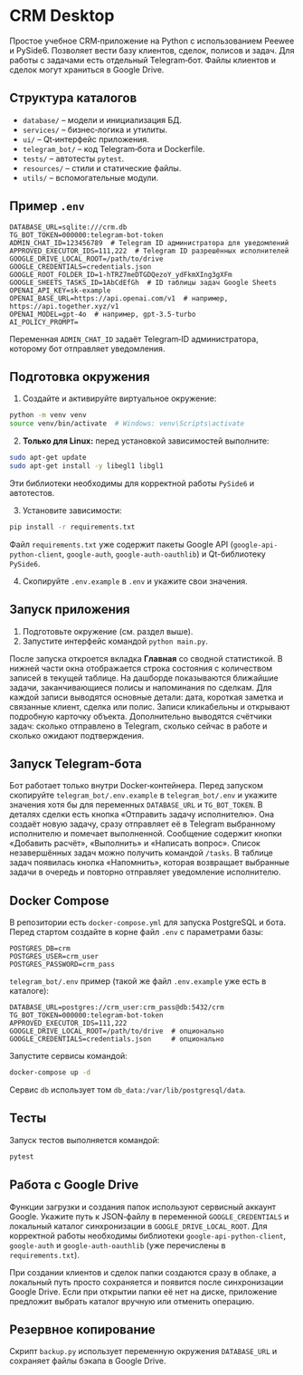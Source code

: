# CRM Desktop

Простое учебное CRM‑приложение на Python с использованием Peewee и PySide6. Позволяет вести базу клиентов, сделок, полисов и задач. Для работы с задачами есть отдельный Telegram‑бот. Файлы клиентов и сделок могут храниться в Google Drive.

## Структура каталогов

- `database/` – модели и инициализация БД.
- `services/` – бизнес‑логика и утилиты.
- `ui/` – Qt‑интерфейс приложения.
- `telegram_bot/` – код Telegram‑бота и Dockerfile.
- `tests/` – автотесты `pytest`.
- `resources/` – стили и статические файлы.
- `utils/` – вспомогательные модули.

## Пример `.env`

```env
DATABASE_URL=sqlite:///crm.db
TG_BOT_TOKEN=000000:telegram-bot-token
ADMIN_CHAT_ID=123456789  # Telegram ID администратора для уведомлений
APPROVED_EXECUTOR_IDS=111,222  # Telegram ID разрешённых исполнителей
GOOGLE_DRIVE_LOCAL_ROOT=/path/to/drive
GOOGLE_CREDENTIALS=credentials.json
GOOGLE_ROOT_FOLDER_ID=1-hTRZ7meDTGDQezoY_ydFkmXIng3gXFm
GOOGLE_SHEETS_TASKS_ID=1AbCdEfGh  # ID таблицы задач Google Sheets
OPENAI_API_KEY=sk-example
OPENAI_BASE_URL=https://api.openai.com/v1  # например, https://api.together.xyz/v1
OPENAI_MODEL=gpt-4o  # например, gpt-3.5-turbo
AI_POLICY_PROMPT=
```

Переменная `ADMIN_CHAT_ID` задаёт Telegram‑ID администратора, которому бот отправляет уведомления.

## Подготовка окружения

1. Создайте и активируйте виртуальное окружение:

```bash
python -m venv venv
source venv/bin/activate  # Windows: venv\Scripts\activate
```

2. **Только для Linux:** перед установкой зависимостей выполните:

```bash
sudo apt-get update
sudo apt-get install -y libegl1 libgl1
```

Эти библиотеки необходимы для корректной работы `PySide6` и автотестов.

3. Установите зависимости:

```bash
pip install -r requirements.txt
```

Файл `requirements.txt` уже содержит пакеты Google API (`google-api-python-client`, `google-auth`, `google-auth-oauthlib`) и Qt-библиотеку `PySide6`.

4. Скопируйте `.env.example` в `.env` и укажите свои значения.

## Запуск приложения

1. Подготовьте окружение (см. раздел выше).
2. Запустите интерфейс командой `python main.py`.

После запуска откроется вкладка **Главная** со сводной статистикой. В нижней части окна отображается строка состояния с количеством записей в текущей таблице. На дашборде показываются ближайшие задачи, заканчивающиеся полисы и напоминания по сделкам. Для каждой записи выводятся основные детали: дата, короткая заметка и связанные клиент, сделка или полис. Записи кликабельны и открывают подробную карточку объекта. Дополнительно выводятся счётчики задач: сколько отправлено в Telegram, сколько сейчас в работе и сколько ожидают подтверждения.

## Запуск Telegram‑бота

Бот работает только внутри Docker‑контейнера. Перед запуском
скопируйте `telegram_bot/.env.example` в `telegram_bot/.env` и
укажите значения хотя бы для переменных `DATABASE_URL` и `TG_BOT_TOKEN`.
В деталях сделки есть кнопка «Отправить задачу исполнителю». Она
создаёт новую задачу, сразу отправляет её в Telegram выбранному
исполнителю и помечает выполненной. Сообщение содержит кнопки
«Добавить расчёт», «Выполнить» и «Написать вопрос». Список
незавершённых задач можно получить командой `/tasks`.
В таблице задач появилась кнопка «Напомнить»,
которая возвращает выбранные задачи в очередь и
повторно отправляет уведомление исполнителю.

## Docker Compose

В репозитории есть `docker-compose.yml` для запуска PostgreSQL и бота.
Перед стартом создайте в корне файл `.env` с параметрами базы:

```env
POSTGRES_DB=crm
POSTGRES_USER=crm_user
POSTGRES_PASSWORD=crm_pass
```

`telegram_bot/.env` пример (такой же файл `.env.example` уже есть в каталоге):

```env
DATABASE_URL=postgres://crm_user:crm_pass@db:5432/crm
TG_BOT_TOKEN=000000:telegram-bot-token
APPROVED_EXECUTOR_IDS=111,222
GOOGLE_DRIVE_LOCAL_ROOT=/path/to/drive  # опционально
GOOGLE_CREDENTIALS=credentials.json     # опционально
```

Запустите сервисы командой:

```bash
docker-compose up -d
```

Сервис `db` использует том `db_data:/var/lib/postgresql/data`.

## Тесты

Запуск тестов выполняется командой:

```bash
pytest
```

## Работа с Google Drive

Функции загрузки и создания папок используют сервисный аккаунт Google.
Укажите путь к JSON‑файлу в переменной `GOOGLE_CREDENTIALS` и локальный
каталог синхронизации в `GOOGLE_DRIVE_LOCAL_ROOT`. Для корректной работы
необходимы библиотеки `google-api-python-client`, `google-auth` и
`google-auth-oauthlib` (уже перечислены в `requirements.txt`).

При создании клиентов и сделок папки создаются сразу в облаке, а локальный
путь просто сохраняется и появится после синхронизации Google Drive. Если при
открытии папки её нет на диске, приложение предложит выбрать каталог вручную
или отменить операцию.

## Резервное копирование

Скрипт `backup.py` использует переменную окружения `DATABASE_URL` и
сохраняет файлы бэкапа в Google Drive.
